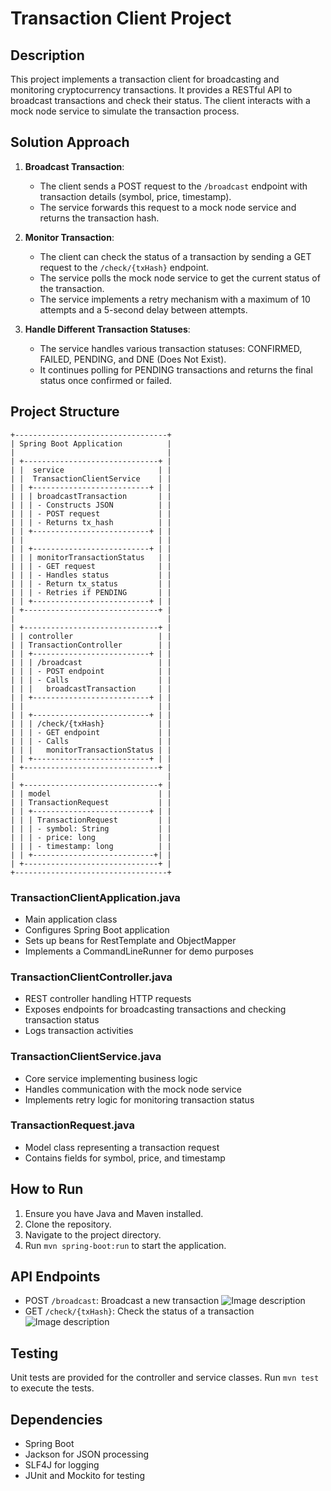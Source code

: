 # Transaction Client Project

## Description

This project implements a transaction client for broadcasting and monitoring cryptocurrency transactions. It provides a RESTful API to broadcast transactions and check their status. The client interacts with a mock node service to simulate the transaction process.

## Solution Approach

1. **Broadcast Transaction**:
    - The client sends a POST request to the `/broadcast` endpoint with transaction details (symbol, price, timestamp).
    - The service forwards this request to a mock node service and returns the transaction hash.

2. **Monitor Transaction**:
    - The client can check the status of a transaction by sending a GET request to the `/check/{txHash}` endpoint.
    - The service polls the mock node service to get the current status of the transaction.
    - The service implements a retry mechanism with a maximum of 10 attempts and a 5-second delay between attempts.

3. **Handle Different Transaction Statuses**:
    - The service handles various transaction statuses: CONFIRMED, FAILED, PENDING, and DNE (Does Not Exist).
    - It continues polling for PENDING transactions and returns the final status once confirmed or failed.

## Project Structure
```
+----------------------------------+
| Spring Boot Application          |
|                                  |
| +------------------------------+ |
| |  service                     | |
| |  TransactionClientService    | |
| | +--------------------------+ | |
| | | broadcastTransaction       | |
| | | - Constructs JSON          | |
| | | - POST request             | |
| | | - Returns tx_hash          | |
| | +--------------------------+ | |
| |                              | |
| | +--------------------------+ | |
| | | monitorTransactionStatus   | |
| | | - GET request              | |
| | | - Handles status           | |
| | | - Return tx_status         | |
| | | - Retries if PENDING       | |
| | +--------------------------+ | |
| +------------------------------+ |
|                                  |
| +------------------------------+ |
| | controller                   | |
| | TransactionController        | |
| | +--------------------------+ | |
| | | /broadcast                 | |
| | | - POST endpoint            | |
| | | - Calls                    | |
| | |   broadcastTransaction     | |
| | +--------------------------+ | |
| |                              | |
| | +--------------------------+ | |
| | | /check/{txHash}            | |
| | | - GET endpoint             | |
| | | - Calls                    | |
| | |   monitorTransactionStatus | |
| | +--------------------------+ | |
| +------------------------------+ |
|                                  |
| +------------------------------+ |
| | model                        | |
| | TransactionRequest           | |
| | +--------------------------+ | |
| | | TransactionRequest         | |
| | | - symbol: String           | |
| | | - price: long              | |
| | | - timestamp: long          | |
| | +---------------------------+| |
| +------------------------------+ |
+----------------------------------+        
```

### TransactionClientApplication.java
- Main application class
- Configures Spring Boot application
- Sets up beans for RestTemplate and ObjectMapper
- Implements a CommandLineRunner for demo purposes

### TransactionClientController.java
- REST controller handling HTTP requests
- Exposes endpoints for broadcasting transactions and checking transaction status
- Logs transaction activities

### TransactionClientService.java
- Core service implementing business logic
- Handles communication with the mock node service
- Implements retry logic for monitoring transaction status

### TransactionRequest.java
- Model class representing a transaction request
- Contains fields for symbol, price, and timestamp

## How to Run

1. Ensure you have Java and Maven installed.
2. Clone the repository.
3. Navigate to the project directory.
4. Run `mvn spring-boot:run` to start the application.

## API Endpoints

- POST `/broadcast`: Broadcast a new transaction
![Image description](/images/POST.png)
- GET `/check/{txHash}`: Check the status of a transaction
![Image description](/images/GET.png)

## Testing

Unit tests are provided for the controller and service classes. Run `mvn test` to execute the tests.

## Dependencies

- Spring Boot
- Jackson for JSON processing
- SLF4J for logging
- JUnit and Mockito for testing
